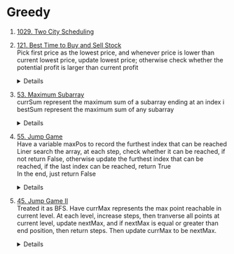 # Greedy
1. [1029. Two City Scheduling](https://leetcode.com/problems/two-city-scheduling)  
1. [121. Best Time to Buy and Sell Stock](https://leetcode.com/problems/best-time-to-buy-and-sell-stock)  
   Pick first price as the lowest price, and whenever price is lower than current lowest price, update lowest price; otherwise check whether the potential profit is larger than current profit
   <details>

     ```python
      def maxProfit(self, prices: List[int]) -> int:
          result = 0
          lowPrice = prices[0]
          for i in range(1, len(prices)):
              if prices[i] < lowPrice:
                  lowPrice = prices[i]
              else:
                  result = max(result, prices[i] - lowPrice)
          
          return result
     ```
   </details>

1. [53. Maximum Subarray](https://leetcode.com/problems/maximum-subarray)  
   currSum represent the maximum sum of a subarray ending at an index i  
   bestSum represent the maximum sum of any subarray  
   <details>

     ```python
       def maxSubArray(self, nums: List[int]) -> int:
           currSum = nums[0]  # represent the max sum for a subarray ending at index i  
           bestSum = currSum
           for i in range(1, len(nums)):
               currSum = max(currSum + nums[i], nums[i])   
               bestSum = max(bestSum, currSum)
           
           return bestSum 
     ```
   </details>

1. [55. Jump Game](https://leetcode.com/problems/jump-game/)  
   Have a variable maxPos to record the furthest index that can be reached    
   Liner search the array, at each step, check whether it can be reached, if not return False, otherwise update the furthest index that can be reached, if the last index can be reached, return True  
   In the end, just return False
   <details>

     ```python
       def canJump(self, nums: List[int]) -> bool:
           maxReach = 0
           for i, n in enumerate(nums):
               if maxReach < i:
                   return False
               elif maxReach >= len(nums) - 1:
                   return True
   
               maxReach = max(maxReach, i + n)
              
           return False
     ```
   </details>

1. [45. Jump Game II](https://leetcode.com/problems/jump-game-ii)   
   Treated it as BFS. Have currMax represents the max point reachable in current level. At each level, increase steps, then tranverse all points at current level, update nextMax, and if nextMax is equal or greater than end position, then return steps. Then update currMax to be nextMax.
   <details>

     ```python
      def jump(self, nums: List[int]) -> int:
           if len(nums) <= 1:
               return 0
           
           currMax = 0
           steps = 0
           i = 0
           while i <= currMax:
               steps += 1
               nextMax = currMax
               while i <= currMax:
                   nextMax = max(nextMax, nums[i] + i)
                   i += 1
                   if nextMax >= len(nums) - 1:
                       return steps
               
               currMax = nextMax
           
           return -1
     ```
   </details>
